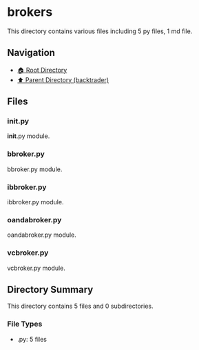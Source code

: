 # brokers

This directory contains various files including 5 py files, 1 md file.

## Navigation

* [🏠 Root Directory](/backtrader/brokers/../backtrader/brokers/..README.md)
* [⬆️ Parent Directory (backtrader)](../README.md)

## Files

### __init__.py

__init__.py module.

### bbroker.py

bbroker.py module.

### ibbroker.py

ibbroker.py module.

### oandabroker.py

oandabroker.py module.

### vcbroker.py

vcbroker.py module.

## Directory Summary

This directory contains 5 files and 0 subdirectories.

### File Types

* .py: 5 files
